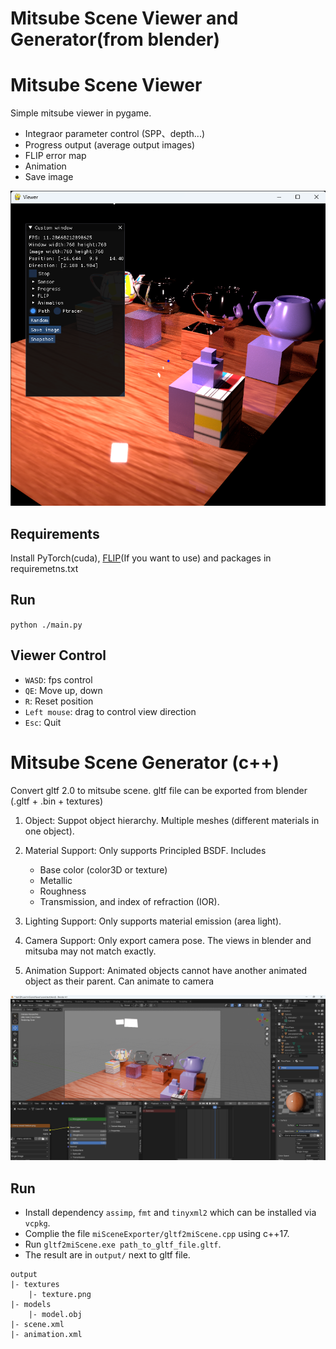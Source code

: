 # Mitsube Scene Viewer and Generator(from blender)
# Mitsube Scene Viewer
Simple mitsube viewer in pygame.
- Integraor parameter control (SPP、depth...)
- Progress output (average output images)
- FLIP error map
- Animation
- Save image

![](/images/miViewer.png)

## Requirements
Install PyTorch(cuda), [FLIP](https://github.com/NVlabs/flip)(If you want to use) and packages in requiremetns.txt

## Run
`python ./main.py`

## Viewer Control
- `WASD`: fps control
- `QE`: Move up, down
- `R`: Reset position
- `Left mouse`: drag to control view direction
- `Esc`: Quit

# Mitsube Scene Generator (c++)
Convert gltf 2.0 to mitsube scene. 
gltf file can be exported from blender (.gltf + .bin + textures)
1. Object:
    Suppot object hierarchy. Multiple meshes (different materials in one object).
1. Material Support:
    Only supports Principled BSDF.
    Includes 
    - Base color (color3D or texture)
    - Metallic
    - Roughness
    - Transmission, and index of refraction (IOR).

2. Lighting Support:
    Only supports material emission (area light).

3. Camera Support:
    Only export camera pose. The views in blender and mitsuba may not match exactly.

4. Animation Support:
    Animated objects cannot have another animated object as their parent.
    Can animate to camera

![](./images/blender.png)
## Run
- Install dependency `assimp`, `fmt` and `tinyxml2` which can be installed via `vcpkg`.
- Complie the file `miSceneExporter/gltf2miScene.cpp` using c++17.
- Run `gltf2miScene.exe path_to_gltf_file.gltf`.
- The result are in `output/` next to gltf file.
```
output
|- textures
    |- texture.png
|- models
    |- model.obj
|- scene.xml
|- animation.xml
```
